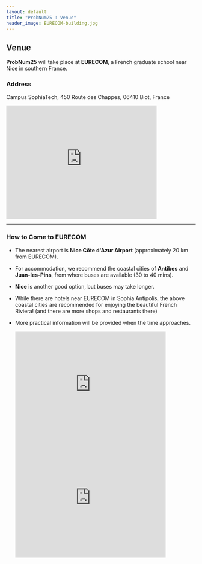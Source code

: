 ```yaml
---
layout: default
title: "ProbNum25 : Venue"
header_image: EURECOM-building.jpg
---
```

## Venue

**ProbNum25** will take place at **EURECOM**, a French graduate school near Nice in southern France. 

### Address
Campus SophiaTech, 450 Route des Chappes, 06410 Biot, France

<iframe src="https://www.google.com/maps/embed?pb=!1m18!1m12!1m3!1d2264.2592851003337!2d7.068550075238041!3d43.61438597110395!2m3!1f0!2f0!3f0!3m2!1i1024!2i768!4f13.1!3m3!1m2!1s0x12cc2bbceb8ef3b9%3A0x22dae297f1be6add!2sEurecom!5e1!3m2!1sen!2sfr!4v1729700049708!5m2!1sen!2sfr" width="400" height="300" style="border:0;" allowfullscreen="" loading="lazy" referrerpolicy="no-referrer-when-downgrade"></iframe>

---

### How to Come to EURECOM

- The nearest airport is **Nice Côte d'Azur Airport** (approximately 20 km from EURECOM).
- For accommodation, we recommend the coastal cities of **Antibes** and **Juan-les-Pins**, from where buses are available (30 to 40 mins).
-  **Nice** is another good option, but buses may take longer.
-  While there are hotels near EURECOM in Sophia Antipolis, the above coastal cities are recommended for enjoying the beautiful French Riviera! (and there are more shops and restaurants there)
- More practical information will be provided when the time approaches.

  <iframe src="https://www.google.com/maps/embed?pb=!1m18!1m12!1m3!1d72494.99709426609!2d7.022442141853816!3d43.58225685915261!2m3!1f0!2f0!3f0!3m2!1i1024!2i768!4f13.1!3m3!1m2!1s0x12cdd5459e5a91a9%3A0x40819a5fd979fb0!2sAntibes!5e1!3m2!1sen!2sfr!4v1729699434306!5m2!1sen!2sfr" width="400" height="300" style="border:0;" allowfullscreen="" loading="lazy" referrerpolicy="no-referrer-when-downgrade"></iframe>

   <iframe src="https://www.google.com/maps/embed?pb=!1m18!1m12!1m3!1d80635.28546958206!2d7.159151599490324!3d43.707696864285836!2m3!1f0!2f0!3f0!3m2!1i1024!2i768!4f13.1!3m3!1m2!1s0x12cdd0106a852d31%3A0x40819a5fd979a70!2sNice!5e1!3m2!1sen!2sfr!4v1729699537165!5m2!1sen!2sfr" width="400" height="300" style="border:0;" allowfullscreen="" loading="lazy" referrerpolicy="no-referrer-when-downgrade"></iframe>

 



 
 
